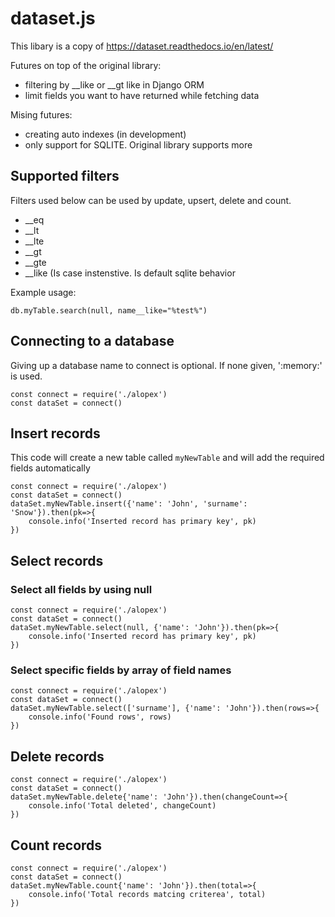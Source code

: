 # dataset.js

This libary is a copy of https://dataset.readthedocs.io/en/latest/ 

Futures on top of the original library:
 - filtering by __like or __gt like in Django ORM
 - limit fields you want to have returned while fetching data 

Mising futures:
 - creating auto indexes (in development)
 - only support for SQLITE. Original library supports more 

## Supported filters
Filters used below can be used by update, upsert, delete and count.
 - __eq
 - __lt
 - __lte
 - __gt
 - __gte
 - __like (Is case instenstive. Is default sqlite behavior

Example usage:
```
db.myTable.search(null, name__like="%test%")
```


## Connecting to a database
Giving up a database name to connect is optional. If none given, ':memory:' is used.
```
const connect = require('./alopex')
const dataSet = connect()
```

## Insert records
This code will create a new table called `myNewTable` and will add the required fields automatically
```
const connect = require('./alopex')
const dataSet = connect()
dataSet.myNewTable.insert({'name': 'John', 'surname': 'Snow'}).then(pk=>{
    console.info('Inserted record has primary key', pk)
})
```

## Select records
### Select all fields by using null
```
const connect = require('./alopex')
const dataSet = connect()
dataSet.myNewTable.select(null, {'name': 'John'}).then(pk=>{
    console.info('Inserted record has primary key', pk)
})
```
### Select specific fields by array of field names
```
const connect = require('./alopex')
const dataSet = connect()
dataSet.myNewTable.select(['surname'], {'name': 'John'}).then(rows=>{
    console.info('Found rows', rows)
})
```

## Delete records
```
const connect = require('./alopex')
const dataSet = connect()
dataSet.myNewTable.delete{'name': 'John'}).then(changeCount=>{
    console.info('Total deleted', changeCount)
})
```

## Count records
```
const connect = require('./alopex')
const dataSet = connect()
dataSet.myNewTable.count{'name': 'John'}).then(total=>{
    console.info('Total records matcing criterea', total)
})
```
